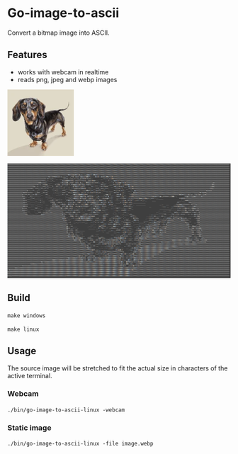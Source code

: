 # Go-image-to-ascii

Convert a bitmap image into ASCII.

## Features

- works with webcam in realtime
- reads png, jpeg and webp images

![source image](examples/image.webp)

![resulting image](examples/image_ascii.png)

## Build

```make windows```

```make linux```

## Usage

The source image will be stretched to fit the actual size in characters of the active terminal.

### Webcam

```./bin/go-image-to-ascii-linux -webcam```

### Static image

```./bin/go-image-to-ascii-linux -file image.webp```
